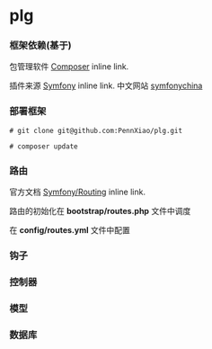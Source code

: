 # plg

### 框架依赖(基于) ###
包管理软件 [Composer](https://getcomposer.org/ "Composer autoload") inline link.

插件来源 [Symfony](https://symfony.com/ "symfony") inline link. 中文网站 [symfonychina](http://symfonychina.com/ "中文翻译站")

### 部署框架 ###
```
# git clone git@github.com:PennXiao/plg.git
	
# composer update
```
### 路由 ###

官方文档 [Symfony/Routing](https://symfony.com/doc/current/routing.html "symfony路由组件") inline link.  

路由的初始化在 **bootstrap/routes.php** 文件中调度

在 **config/routes.yml** 文件中配置
### 钩子 ###

### 控制器 ###

### 模型 ###

### 数据库 ###